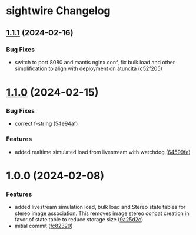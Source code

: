 # sightwire Changelog

## [1.1.1](http://bitbucket.org/compas-sw/sightwire/compare/v1.1.0...v1.1.1) (2024-02-16)


### Bug Fixes

* switch to port 8080 and mantis nginx conf, fix bulk load and other simplification to align with deployment on atuncita ([c52f205](http://bitbucket.org/compas-sw/sightwire/commits/c52f2057c711386aa99de8f46840ee3dcdd2646e))

# [1.1.0](http://bitbucket.org/compas-sw/sightwire/compare/v1.0.0...v1.1.0) (2024-02-15)


### Bug Fixes

* correct f-string ([54e94af](http://bitbucket.org/compas-sw/sightwire/commits/54e94af5111bf1249abcc0be926d8165fbc8ec9a))


### Features

* added realtime simulated load from livestream with watchdog ([64599fe](http://bitbucket.org/compas-sw/sightwire/commits/64599fee4eef894a4ec41043173a5fab08df79ce))

# 1.0.0 (2024-02-08)


### Features

* added livestream simulation load, bulk load and Stereo state tables for stereo image association. This removes image stereo concat creation in favor of state table to reduce storage size ([9a25d2c](http://bitbucket.org/compas-sw/sightwire/commits/9a25d2c750bf46e0ce872ca772c3ed233d9faae0))
* initial commit ([fc82329](http://bitbucket.org/compas-sw/sightwire/commits/fc8232985ef8824994c076a4a73cf7f8ffc19ade))
